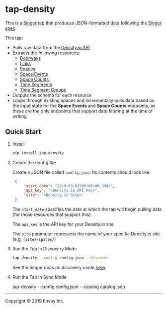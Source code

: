 # tap-density

This is a [Singer](https://singer.io) tap that produces JSON-formatted data
following the [Singer
spec](https://github.com/singer-io/getting-started/blob/master/SPEC.md).

This tap:

- Pulls raw data from the [Density.io API](https://docs.density.io/v2/)
- Extracts the following resources:
  - [Doorways](https://docs.density.io/v2/#doorways-list)
  - [Links](https://docs.density.io/v2/#links-list)
  - [Spaces](https://docs.density.io/v2/#counts_and_events-list_spaces)
  - [Space Events](https://docs.density.io/v2/#counts_and_events-space_events)
  - [Space Counts](https://docs.density.io/v2/#counts_and_events-space_counts)
  - [Time Segments](https://docs.density.io/v2/#time_segments-list)
  - [Time Segment Groups](https://docs.density.io/v2/#time_segment_groups-list)
- Outputs the schema for each resource
- Loops through existing spaces and incrementally pulls data based on the input state for the **Space Events** and **Space Counts** endpoints, as these are the only endpoints that support date filtering at the time of writing

## Quick Start

1. Install

    ```bash
    pip install tap-density
    ```

2. Create the config file

   Create a JSON file called `config.json`. Its contents should look like:

   ```json
    {
        "start_date": "2019-03-01T00:00:00.000Z",
        "api_key": "<Density.io API Key>",
        "site": "<Density.io Site>"
    }
    ```

   The `start_date` specifies the date at which the tap will begin pulling data
   (for those resources that support this).

   The `api_key` is the API key for your Density.io site.

   The `site` parameter represents the name of your specific Density.io site (e.g. `{site}/spaces/`)

4. Run the Tap in Discovery Mode

    ```bash
    tap-density --config config.json --discover
    ```

   See the Singer docs on discovery mode
   [here](https://github.com/singer-io/getting-started/blob/master/docs/DISCOVERY_MODE.md#discovery-mode).

5. Run the Tap in Sync Mode

    tap-density --config config.json --catalog catalog.json

---

Copyright &copy; 2019 Envoy Inc.
